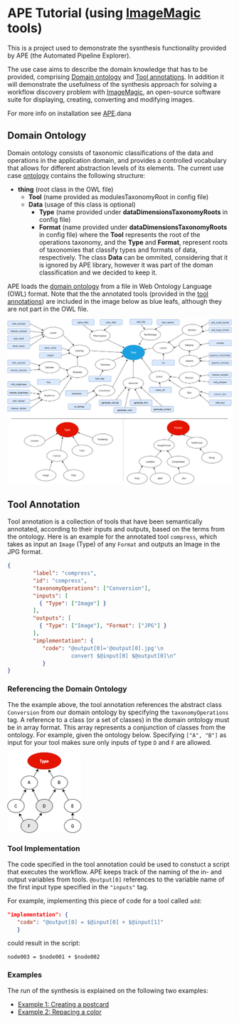 # APE Tutorial (using [ImageMagic](https://imagemagick.org/index.php) tools)

This is a project used to demonstrate the sysnthesis functionality provided by APE (the Automated Pipeline Explorer).

The use case aims to describe the domain knowledge that has to be provided, comprising [Domain ontology](#domain-ontology) and [Tool annotations](#tool-annotation). In addition it will demonstrate the usefulness of the synthesis approach for solving a workflow discovery problem with [ImageMagic](https://imagemagick.org/index.php), an open-source software suite for displaying, creating, converting and modifying images.

For more info on installation see [APE](https://github.com/sanctuuary/APE).dana

## Domain Ontology
Domain ontology consists of taxonomic classifications of the data and operations in the application domain, and provides a controlled  vocabulary  that  allows  for  different  abstraction  levels  of  its  elements. The current use case [ontology](imagemagick_taxonomy.owl) contains the following structure:
- **thing** (root class in the OWL file)
  - **Tool** (name provided as modulesTaxonomyRoot in config file)
  - **Data** (usage of this class is optional)
     -  **Type** (name provided under **dataDimensionsTaxonomyRoots** in config file)
     - **Format** (name provided under **dataDimensionsTaxonomyRoots** in config file)
where the **Tool** represents the root of the operations taxonomy, and the **Type** and **Format**, represent roots of taxonomies that classify types and formats of data, respectively. The class **Data** can be ommited, considering that it is ignored by APE library, however it was part of the doman classification and we decided to keep it. 

APE loads the [domain ontology](imagemagick_taxonomy.owl) from a file in Web Ontology Language (OWL) format. Note that the the annotated tools (provided in the [tool annotations](#tool-annotation)) are included in the image below as blue leafs, although they are not part in the OWL file.

![](images/ImageMagick_Taxonomy.png)

## Tool Annotation
Tool annotation is a collection of tools that have been semantically annotated, according to their inputs and outputs, based on the terms from the ontology. Here is an example for the annotated tool `compress`, which takes as input an `Image` (Type) of any `Format` and outputs an Image in the JPG format.

```json
{
        "label": "compress",
        "id": "compress",
        "taxonomyOperations": ["Conversion"],
        "inputs": [
          { "Type": ["Image"] }
        ],
        "outputs": [
          { "Type": ["Image"], "Format": ["JPG"] }
        ],
        "implementation": { 
           "code": "@output[0]='@output[0].jpg'\n
                    convert $@input[0] $@output[0]\n" 
           }
}
```

### Referencing the Domain Ontology
The the example above, the tool annotation references the abstract class `Conversion` from our domain ontology by specifying the `taxonomyOperations` tag.
A reference to a class (or a set of classes) in the domain ontology must be in array format. This array represents a conjunction of classes from the ontology. For example, given the ontology below. Specifying `["A", "B"]` as input for your tool makes sure only inputs of type `D` and `F` are allowed.

![](images/TypesTaxonomy.png)

### Tool Implementation
The code specified in the tool annotation could be used to constuct a script that executes the workflow.
APE keeps track of the naming of the in- and output variables from tools. `@output[0]` references to the variable name of the first input type specified in the `"inputs"` tag.

For example, implementing this piece of code for a tool called `add`:
```json
"implementation": {
   "code": "@output[0] = $@input[0] + $@input[1]"
   }
```
could result in the script:
```text
node003 = $node001 + $node002
```

### Examples
The run of the synthesis is explained on the following two examples:
- [Example 1: Creating a postcard](/Example1)
- [Example 2: Repacing a color](/Example2)
